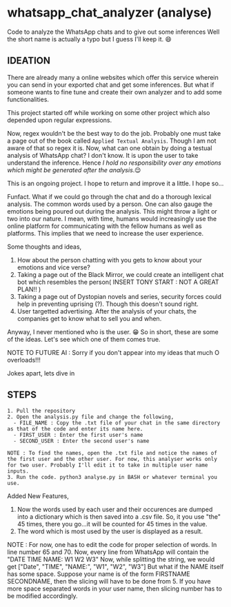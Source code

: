 # whatsapp_chat_analyzer (analyse) 
Code to analyze the WhatsApp chats and to give out some inferences
Well the short name is actually a typo but I guess I'll keep it. :smile:
## IDEATION

There are already many a online websites which offer this service wherein you can send in your exported chat and get some inferences. But what if someone wants to fine tune and create their own analyzer and to add some functionalities.

This project started off while working on some other project which also depended upon regular expressions. 

Now, regex wouldn't be the best way to do the job. Probably one must take a page out of the book called `Applied Textual Analysis`. Though I am not aware of that so regex it is. Now, what can one obtain by doing a testual analysis of WhatsApp chat?
I don't know. It is upon the user to take understand the inference. Hence _I hold no responsibility over any emotions which might be generated after the analysis_.:relieved:

This is an ongoing project. I hope to return and improve it a little. I hope so...

Funfact. What if we could go through the chat and do a thorough lexical analysis. The common words used by a person. One can also gauge the emotions being poured out during the analysis. This might throw a light or two into our nature. I mean, with time, humans would increasingly use the online platform for communicating with the fellow humans as well as platforms. This implies that we need to increase the user experience.

Some thoughts and ideas,
  1. How about the person chatting with you gets to know about your emotions and vice verse?
  2. Taking a page out of the Black Mirror, we could create an intelligent chat bot which resembles the person( INSERT TONY START : NOT A GREAT PLAN!! )
  3. Taking a page out of Dystopian novels and series, security forces could help in preventing uprising (?). Though this doesn't sound right.
  4. User targetted advertising. After the analysis of your chats, the companies get to know what to sell you and when.
  
Anyway, I never mentioned who is the user. :grin: So in short, these are some of the ideas. Let's see which one of them comes true.

NOTE TO FUTURE AI : Sorry if you don't appear into my ideas that much O overloads!!!

Jokes apart, lets dive in

## STEPS

```
1. Pull the repository
2. Open the analysis.py file and change the following,
  - FILE_NAME : Copy the .txt file of your chat in the same directory as that of the code and enter its name here.
  - FIRST_USER : Enter the first user's name
  - SECOND_USER : Enter the second user's name

NOTE : To find the names, open the .txt file and notice the names of the first user and the other user. For now, this analyser works only for two user. Probably I'll edit it to take in multiple user name inputs.
3. Run the code. python3 analyse.py in BASH or whatever terminal you use.
```


Added New Features,

1. Now the words used by each user and their occurences are dumped into a dictionary which is then saved into a .csv file. So, it you use "the" 45 times, there you go...it will be counted for 45 times in the value.
2. The word which is most used by the user is displayed as a result.

NOTE : For now, one has to edit the code for proper selection of words. In line number 65 and 70. Now, every line from WhatsApp will contain the "DATE TIME NAME: W1 W2 W3" Now, while splitting the string, we would get ["Date", "TIME", "NAME:", "W1", "W2", "W3"]
But what if the NAME itself has some space. Suppose your name is of the form FIRSTNAME SECONDNAME, then the slicing will have to be done from 5. If you have more space separated words in your user name, then slicing number has to be modified accordingly.
